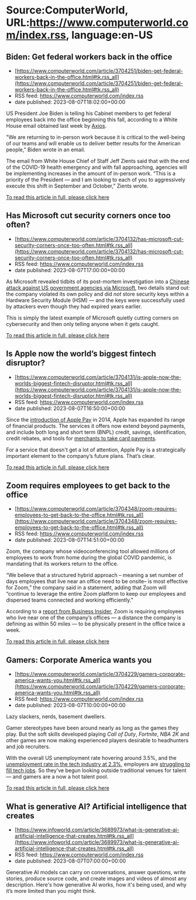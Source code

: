 # Source:ComputerWorld, URL:https://www.computerworld.com/index.rss, language:en-US

## Biden: Get federal workers back in the office
 - [https://www.computerworld.com/article/3704251/biden-get-federal-workers-back-in-the-office.html#tk.rss_all](https://www.computerworld.com/article/3704251/biden-get-federal-workers-back-in-the-office.html#tk.rss_all)
 - RSS feed: https://www.computerworld.com/index.rss
 - date published: 2023-08-07T18:02:00+00:00

<article>
	<section class="page">
<p>US President Joe Biden is telling his Cabinet members to get federal employees back into the office beginning this fall, according to a White House email obtained last week by <a href="https://www.axios.com/2023/08/04/biden-end-remote-work-federal-employees" rel="nofollow noopener" target="_blank">Axios</a>.</p><p>"We are returning to in-person work because it is critical to the well-being of our teams and will enable us to deliver better results for the American people," Biden wrote in an email.</p><p>The email from White House Chief of Staff Jeff Zients said that with the end of the COVID-19 health emergency and with fall approaching, agencies will be implementing increases in the amount of in-person work. “This is a priority of the President — and I am looking to each of you to aggressively execute this shift in September and October,” Zients wrote.</p><p class="jumpTag"><a href="https://www.computerworld.com/article/3704251/biden-get-federal-workers-back-in-the-office.html#jump">To read this article in full, please click here</a></p></section></article>

## Has Microsoft cut security corners once too often?
 - [https://www.computerworld.com/article/3704132/has-microsoft-cut-security-corners-once-too-often.html#tk.rss_all](https://www.computerworld.com/article/3704132/has-microsoft-cut-security-corners-once-too-often.html#tk.rss_all)
 - RSS feed: https://www.computerworld.com/index.rss
 - date published: 2023-08-07T17:00:00+00:00

<article>
	<section class="page">
<p>As Microsoft revealed tidbits of its post-mortem investigation into a <a href="https://www.csoonline.com/article/645803/china-based-hackers-accessed-us-federal-executive-branch-emails-2.html" rel="noopener" target="_blank">Chinese attack against US government agencies via Microsoft</a>, two details stand out: the company violated its own policy and did <em>not </em>store security keys within a Hardware Security Module (HSM) — and the keys were successfully used by attackers even though they had expired years earlier. </p><p>This is simply the latest example of Microsoft quietly cutting corners on cybersecurity and then only telling anyone when it gets caught. </p><p class="jumpTag"><a href="https://www.computerworld.com/article/3704132/has-microsoft-cut-security-corners-once-too-often.html#jump">To read this article in full, please click here</a></p></section></article>

## Is Apple now the world’s biggest fintech disruptor?
 - [https://www.computerworld.com/article/3704131/is-apple-now-the-worlds-biggest-fintech-disruptor.html#tk.rss_all](https://www.computerworld.com/article/3704131/is-apple-now-the-worlds-biggest-fintech-disruptor.html#tk.rss_all)
 - RSS feed: https://www.computerworld.com/index.rss
 - date published: 2023-08-07T16:50:00+00:00

<article>
	<section class="page">
<p>Since the <a href="https://www.computerworld.com/article/2469023/apple-s-near-field-plans-mean-iphone-will-be--iwallet-.html">introduction of Apple Pay</a> in 2014, Apple has expanded its range of financial products. The services it offers now extend beyond payments, and include both long and short term (BNPL) credit, savings, identification, credit rebates, and tools for <a href="https://www.computerworld.com/article/3702728/apple-launches-tap-to-pay-on-iphone-for-uk-business.html">merchants to take card payments</a>.</p><p>For a service that doesn't get a lot of attention, Apple Pay is a strategically important element to the company’s future plans. That’s clear.</p><p class="jumpTag"><a href="https://www.computerworld.com/article/3704131/is-apple-now-the-worlds-biggest-fintech-disruptor.html#jump">To read this article in full, please click here</a></p></section></article>

## Zoom requires employees to get back to the office
 - [https://www.computerworld.com/article/3704348/zoom-requires-employees-to-get-back-to-the-office.html#tk.rss_all](https://www.computerworld.com/article/3704348/zoom-requires-employees-to-get-back-to-the-office.html#tk.rss_all)
 - RSS feed: https://www.computerworld.com/index.rss
 - date published: 2023-08-07T14:51:00+00:00

<article>
	<section class="page">
<p>Zoom, the company whose videoconferencing tool allowed millions of employees to work from home during the global COVID pandemic, is mandating that its workers return to the office.</p><p>“We believe that a structured hybrid approach – meaning a set number of days employees that live near an office need to be onsite– is most effective for Zoom,” the company said in a statement, adding that Zoom will “continue to leverage the entire Zoom platform to keep our employees and dispersed teams connected and working efficiently.”</p><p>According to a <a href="https://www.businessinsider.com/zoom-tells-employees-return-to-office-remote-work-video-conferencing-2023-8" rel="nofollow">report from Business Insider</a>, Zoom is requiring employees who live near one of the company’s offices — a distance the company is defining as within 50 miles — to be physically present in the office twice a week.</p><p class="jumpTag"><a href="https://www.computerworld.com/article/3704348/zoom-requires-employees-to-get-back-to-the-office.html#jump">To read this article in full, please click here</a></p></section></article>

## Gamers: Corporate America wants you
 - [https://www.computerworld.com/article/3704229/gamers-corporate-america-wants-you.html#tk.rss_all](https://www.computerworld.com/article/3704229/gamers-corporate-america-wants-you.html#tk.rss_all)
 - RSS feed: https://www.computerworld.com/index.rss
 - date published: 2023-08-07T10:00:00+00:00

<article>
	<section class="page">
<p>Lazy slackers, nerds, basement dwellers.</p><p>Gamer stereotypes have been around nearly as long as the games they play. But the soft skills developed playing <em>Call of</em> <em>Duty</em>, <em>Fortnite</em>, <em>NBA 2K</em> and other games are now making experienced players desirable to headhunters and job recruiters.</p><p>With the overall US unemployment rate hovering around 3.5%, and the <a href="https://www.computerworld.com/article/3542681/how-many-jobs-are-available-in-technology.html">unemployment rate in the tech industry at 2.3%</a>, employers are <a href="https://www.computerworld.com/article/3693014/nearly-four-in-five-employers-struggle-to-fill-job-roles-a-17-year-high.html">struggling to fill tech jobs</a>. So they've begun looking outside traditional venues for talent — and gamers are a now a hot talent pool.</p><p class="jumpTag"><a href="https://www.computerworld.com/article/3704229/gamers-corporate-america-wants-you.html#jump">To read this article in full, please click here</a></p></section></article>

## What is generative AI? Artificial intelligence that creates
 - [https://www.infoworld.com/article/3689973/what-is-generative-ai-artificial-intelligence-that-creates.html#tk.rss_all](https://www.infoworld.com/article/3689973/what-is-generative-ai-artificial-intelligence-that-creates.html#tk.rss_all)
 - RSS feed: https://www.computerworld.com/index.rss
 - date published: 2023-08-07T07:00:00+00:00

Generative AI models can carry on conversations, answer questions, write stories, produce source code, and create images and videos of almost any description. Here's how generative AI works, how it's being used, and why it’s more limited than you might think.


